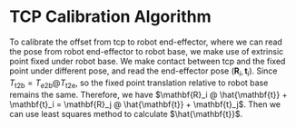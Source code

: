 # TCP Calibration Algorithm
To calibrate the offset from tcp to robot end-effector, where we can read the pose from robot end-effector to robot base, we make use of extrinsic point fixed under robot base.
We make contact between tcp and the fixed point under different pose, and read the end-effector pose $(\mathbf{R}_i, \mathbf{t}_i)$.
Since $T_{\text{t2b}} = T_{\text{e2b}} @ T_{\text{t2e}}$, so the fixed point translation relative to robot base remains the same. Therefore, we have $\mathbf{R}_i @ \hat{\mathbf{t}} + \mathbf{t}_i = \mathbf{R}_j @ \hat{\mathbf{t}} + \mathbf{t}_j$. Then we can use least squares method to calculate $\hat{\mathbf{t}}$.
